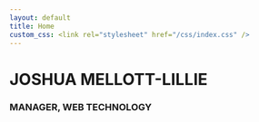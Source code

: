 ```yaml
---
layout: default
title: Home
custom_css: <link rel="stylesheet" href="/css/index.css" />
---
```


<!-- P5 JS Background Container -->
<div id="sketch-background"></div>

<div id="home-root">
    <h1 class="title">JOSHUA MELLOTT-LILLIE</h1>
    <h3 class="subtitle">MANAGER, WEB TECHNOLOGY</h3>
</div>

<script src="https://cdnjs.cloudflare.com/ajax/libs/p5.js/0.6.1/p5.min.js"></script>
<script src="/js/home.js"></script>
